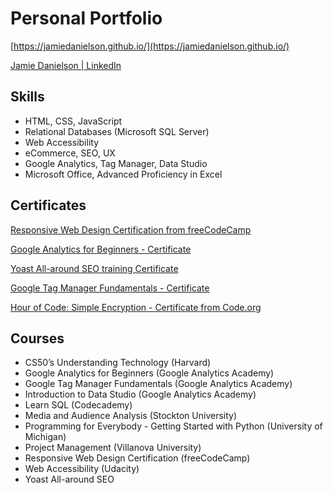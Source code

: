 # Personal Portfolio

[https://jamiedanielson.github.io/](https://jamiedanielson.github.io/)

[Jamie Danielson | LinkedIn](https://www.linkedin.com/in/jamiedanielson/)

## Skills

* HTML, CSS, JavaScript
* Relational Databases (Microsoft SQL Server)
* Web Accessibility
* eCommerce, SEO, UX
* Google Analytics, Tag Manager, Data Studio
* Microsoft Office, Advanced Proficiency in Excel

## Certificates

[Responsive Web Design Certification from freeCodeCamp](https://www.freecodecamp.org/certification/jamied/responsive-web-design)

[Google Analytics for Beginners - Certificate](https://analytics.google.com/analytics/academy/certificate/Gdoxg3vRQ_u8t7P7mFKuKA)

[Yoast All-around SEO training Certificate](https://academy.yoast.com/certificate/2883/764696/ddad19c10932809f354e6c774506d1b9/1/)

[Google Tag Manager Fundamentals - Certificate](https://analytics.google.com/analytics/academy/certificate/rLnACpCwSb6QPF4iTSPwMQ)

[Hour of Code: Simple Encryption - Certificate from Code.org](https://code.org/printcertificate/_1_0204b4a35283a027cb9e1263c26f3ada)

## Courses

* CS50’s Understanding Technology (Harvard)
* Google Analytics for Beginners (Google Analytics Academy)
* Google Tag Manager Fundamentals (Google Analytics Academy)
* Introduction to Data Studio (Google Analytics Academy)
* Learn SQL (Codecademy)
* Media and Audience Analysis (Stockton University)
* Programming for Everybody - Getting Started with Python (University of Michigan)
* Project Management (Villanova University)
* Responsive Web Design Certification (freeCodeCamp)
* Web Accessibility (Udacity)
* Yoast All-around SEO

